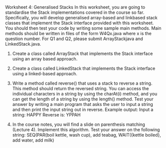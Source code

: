 Worksheet 4: Generalised Stacks
In this worksheet, you are going to standardise the Stack implementations covered in
the course so far. Specifically, you will develop generalised array-based and linkbased
stack classes that implement the Stack interface provided with this worksheet.
You should then test your code by writing some sample main methods.
Main methods should be written in files of the form W4Qx.java where x is the
question number. For Q1 and Q2, please submit ArrayStackjava and
LinkedStack.java.

1. Create a class called ArrayStack that implements the Stack interface using an
array based approach.

2. Create a class called LinkedStack that implements the Stack interface using a
linked-based approach.

3. Write a method called reverse() that uses a stack to reverse a string. This method should return the reversed
string. You can access the individual characters in a string by using the
charAt(i) method, and you can get the length of a string by using the length()
method. Test your answer by writing a main program that asks the user to
input a string and then print the input string out in reverse.
Example output:
Input a string: HAPPY
Reverse is: YPPAH

4. In the course notes, you will find a slide on parenthesis matching (Lecture 4).
Implement this algorithm. Test your answer on the following string:
SEQ(PAR(boil kettle, wash cup), add teabag, WAIT({kettle boiled}, add
water, add milk)
